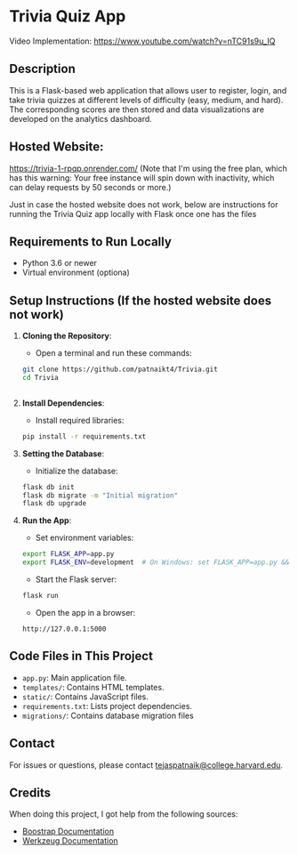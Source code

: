 # Trivia Quiz App
Video Implementation: https://www.youtube.com/watch?v=nTC91s9u_IQ

## Description
This is a Flask-based web application that allows user to register, login, and take trivia quizzes at different levels of difficulty (easy, medium, and hard). The corresponding scores are then stored and data visualizations are developed on the analytics dashboard.

## Hosted Website: 
https://trivia-1-rpqp.onrender.com/ (Note that I'm using the free plan, which has this warning: Your free instance will spin down with inactivity, which can delay requests by 50 seconds or more.)

Just in case the hosted website does not work, below are instructions for running the Trivia Quiz app locally with Flask once one has the files

## Requirements to Run Locally
- Python 3.6 or newer
- Virtual environment (optiona)

## Setup Instructions (If the hosted website does not work) 
1. **Cloning the Repository**:
   - Open a terminal and run these commands:
 	```bash
   git clone https://github.com/patnaikt4/Trivia.git
   cd Trivia
  
2. **Install Dependencies**:
   - Install required libraries:
 	```bash
 	pip install -r requirements.txt
 	```

3. **Setting the Database**:
   - Initialize the database:
 	```bash
 	flask db init
 	flask db migrate -m "Initial migration"
 	flask db upgrade
 	```

4. **Run the App**:
   - Set environment variables:
 	```bash
 	export FLASK_APP=app.py
 	export FLASK_ENV=development  # On Windows: set FLASK_APP=app.py && set FLASK_ENV=development
 	```
   - Start the Flask server:
 	```bash
 	flask run
 	```
   - Open the app in a browser:
 	```
 	http://127.0.0.1:5000
 	```

## Code Files in This Project
- `app.py`: Main application file.
- `templates/`: Contains HTML templates.
- `static/`: Contains JavaScript files.
- `requirements.txt`: Lists project dependencies.
- `migrations/`: Contains database migration files

## Contact
For issues or questions, please contact tejaspatnaik@college.harvard.edu.

## Credits

When doing this project, I got help from the following sources:

- [Boostrap Documentation]([url](https://getbootstrap.com/docs/5.3/getting-started/introduction/))
- [Werkzeug Documentation]([url](https://werkzeug.palletsprojects.com/en/stable/utils/))




